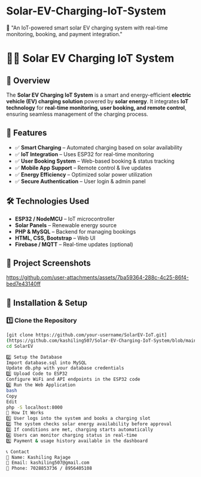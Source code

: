 # Solar-EV-Charging-IoT-System
🚀 "An IoT-powered smart solar EV charging system with real-time monitoring, booking, and payment integration."

# 🚗🔋 Solar EV Charging IoT System  

## 🌟 Overview  
The **Solar EV Charging IoT System** is a smart and energy-efficient **electric vehicle (EV) charging solution** powered by **solar energy**. It integrates **IoT technology** for **real-time monitoring, user booking, and remote control**, ensuring seamless management of the charging process.  

## 🎯 Features  
- ✅ **Smart Charging** – Automated charging based on solar availability  
- ✅ **IoT Integration** – Uses ESP32 for real-time monitoring  
- ✅ **User Booking System** – Web-based booking & status tracking  
- ✅ **Mobile App Support** – Remote control & live updates  
- ✅ **Energy Efficiency** – Optimized solar power utilization  
- ✅ **Secure Authentication** – User login & admin panel  

## 🛠️ Technologies Used  
- **ESP32 / NodeMCU** – IoT microcontroller  
- **Solar Panels** – Renewable energy source  
- **PHP & MySQL** – Backend for managing bookings  
- **HTML, CSS, Bootstrap** – Web UI  
- **Firebase / MQTT** – Real-time updates (optional)  

## 📸 Project Screenshots  


https://github.com/user-attachments/assets/7ba59364-288c-4c25-86f4-bed7e43140ff

 

## 🔧 Installation & Setup  

### 1️⃣ Clone the Repository  
```bash
[git clone https://github.com/your-username/SolarEV-IoT.git]
(https://github.com/kashiling507/Solar-EV-Charging-IoT-System/blob/main/README.md)
cd SolarEV

2️⃣ Setup the Database
Import database.sql into MySQL
Update db.php with your database credentials
3️⃣ Upload Code to ESP32
Configure WiFi and API endpoints in the ESP32 code
4️⃣ Run the Web Application
bash
Copy
Edit
php -S localhost:8000
🚀 How It Works
1️⃣ User logs into the system and books a charging slot
2️⃣ The system checks solar energy availability before approval
3️⃣ If conditions are met, charging starts automatically
4️⃣ Users can monitor charging status in real-time
5️⃣ Payment & usage history available in the dashboard

📞 Contact
👤 Name: Kashiling Rajage
📧 Email: kashiling507@gmail.com
📱 Phone: 7028853736 / 8956405108
